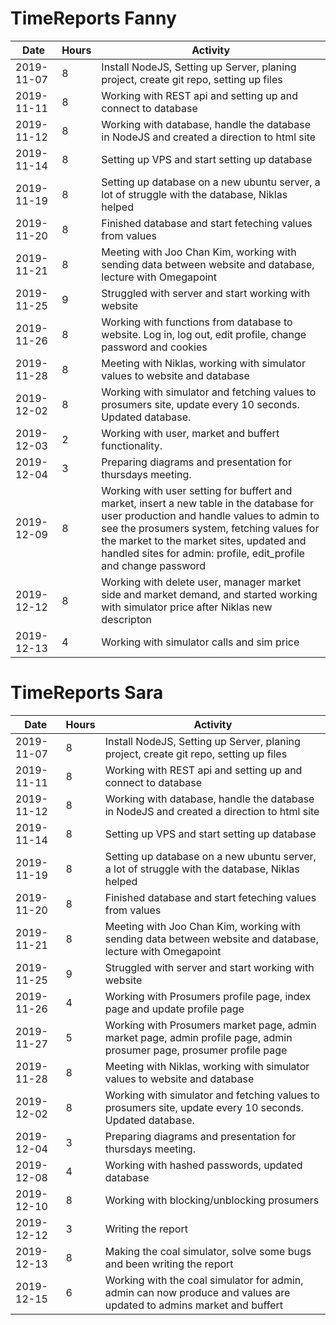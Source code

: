 # TimeReports Fanny

| Date  |      Hours    | Activity                                       |
| ----------- | ------- |------------------------------------------------
| 2019-11-07  | 8       | Install NodeJS, Setting up Server, planing project, create git repo, setting up files|
| 2019-11-11  | 8       | Working with REST api and setting up and connect to database |
| 2019-11-12  | 8       | Working with database, handle the database in NodeJS and created a direction to html site|                       
| 2019-11-14  | 8       | Setting up VPS and start setting up database |
| 2019-11-19  | 8       | Setting up database on a new ubuntu server, a lot of struggle with the database, Niklas helped  |
| 2019-11-20  | 8       | Finished database and start feteching values from values  |
| 2019-11-21  | 8       | Meeting with Joo Chan Kim, working with sending data between website and database, lecture with Omegapoint |
| 2019-11-25  | 9       | Struggled with server and start working with website |
| 2019-11-26  | 8       | Working with functions from database to website. Log in, log out, edit profile, change password and cookies |
| 2019-11-28  | 8       | Meeting with Niklas, working with simulator values to website and database|
| 2019-12-02  | 8       | Working with simulator and fetching values to prosumers site, update every 10 seconds. Updated database.|
| 2019-12-03  | 2       | Working with user, market and buffert functionality. |
| 2019-12-04  | 3       | Preparing diagrams and presentation for thursdays meeting. |
| 2019-12-09  | 8       | Working with user setting for buffert and market, insert a new table in the database for user production and handle values to admin to see the prosumers system, fetching values for the market to the market sites, updated and handled sites for admin: profile, edit_profile and change password |
| 2019-12-12  | 8       | Working with delete user, manager market side and market demand, and started working with simulator price after Niklas new descripton  |
| 2019-12-13  | 4       | Working with simulator calls and sim price|
 




# TimeReports Sara

| Date  |      Hours    | Activity                                       |
| ----------- | ------- |------------------------------------------------
| 2019-11-07  | 8       | Install NodeJS, Setting up Server, planing project, create git repo, setting up files|
| 2019-11-11  | 8       | Working with REST api and setting up and connect to database |
| 2019-11-12  | 8       | Working with database, handle the database in NodeJS and created a direction to html site|                       
| 2019-11-14  | 8       | Setting up VPS and start setting up database |
| 2019-11-19  | 8       | Setting up database on a new ubuntu server, a lot of struggle with the database, Niklas helped  |
| 2019-11-20  | 8       | Finished database and start feteching values from values  |
| 2019-11-21  | 8       | Meeting with Joo Chan Kim, working with sending data between website and database, lecture with Omegapoint |
| 2019-11-25  | 9       | Struggled with server and start working with website |
| 2019-11-26  | 4       | Working with Prosumers profile page, index page and update profile page |
| 2019-11-27  | 5       | Working with Prosumers market page, admin market page, admin profile page, admin prosumer page, prosumer profile page  |
| 2019-11-28  | 8       | Meeting with Niklas, working with simulator values to website and database|
| 2019-12-02  | 8       | Working with simulator and fetching values to prosumers site, update every 10 seconds. Updated database.|
| 2019-12-04  | 3       | Preparing diagrams and presentation for thursdays meeting. |
| 2019-12-08  | 4       | Working with hashed passwords, updated database |
| 2019-12-10  | 8       | Working with blocking/unblocking prosumers |
| 2019-12-12  | 3       | Writing the report|
| 2019-12-13  | 8       | Making the coal simulator, solve some bugs and been writing the report|
| 2019-12-15  | 6       | Working with the coal simulator for admin, admin can now produce and values are updated to admins market and buffert|
